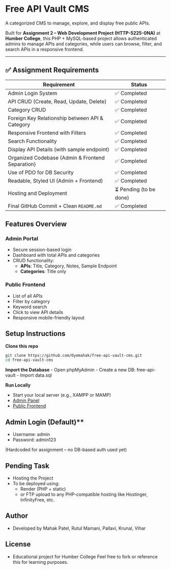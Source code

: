 # Free API Vault CMS

A categorized CMS to manage, explore, and display free public APIs.

Built for **Assignment 2 – Web Development Project (HTTP-5225-0NA)** at **Humber College**, this PHP + MySQL-based project allows authenticated admins to manage APIs and categories, while users can browse, filter, and search APIs in a responsive frontend.

---

## ✅ Assignment Requirements

| Requirement                                          | Status     |
|------------------------------------------------------|------------|
| Admin Login System                                   | ✅ Completed |
| API CRUD (Create, Read, Update, Delete)              | ✅ Completed |
| Category CRUD                                         | ✅ Completed |
| Foreign Key Relationship between API & Category      | ✅ Completed |
| Responsive Frontend with Filters                     | ✅ Completed |
| Search Functionality                                 | ✅ Completed |
| Display API Details (with sample endpoint)           | ✅ Completed |
| Organized Codebase (Admin & Frontend Separation)     | ✅ Completed |
| Use of PDO for DB Security                           | ✅ Completed |
| Readable, Styled UI (Admin + Frontend)               | ✅ Completed |
| Hosting and Deployment                               | ⏳ Pending (to be done) |
| Final GitHub Commit + Clean `README.md`              | ✅ Completed |


## Features Overview

### Admin Portal
- Secure session-based login
- Dashboard with total APIs and categories
- CRUD functionality:
  - **APIs**: Title, Category, Notes, Sample Endpoint
  - **Categories**: Title only

### Public Frontend
- List of all APIs
- Filter by category
- Keyword search
- Click to view API details
- Responsive mobile-friendly layout


## Setup Instructions

**Clone this repo**
   ```bash
   git clone https://github.com/Oyemahak/free-api-vault-cms.git
   cd free-api-vault-cms
   ```

**Import the Database**
	- Open phpMyAdmin
	- Create a new DB: free-api-vault
	- Import data.sql


**Run Locally**
- Start your local server (e.g., XAMPP or MAMP)
- [Admin Panel](http://localhost/free-api-vault-cms/admin/login.php)
- [Public Frontend](http://localhost/free-api-vault-cms/frontend/)

## Admin Login (Default)**

- Username: admin
- Password: admin123

(Hardcoded for assignment – no DB-based auth used yet)

## Pending Task
- Hosting the Project
- To be deployed using:
	- Render (PHP + static)
	- or FTP upload to any PHP-compatible hosting like Hostinger, InfinityFree, etc.

## Author

- Developed by Mahak Patel, Rutul Mamani, Pallavi, Krunal, Vihar

## License

- Educational project for Humber College
Feel free to fork or reference this for learning purposes.